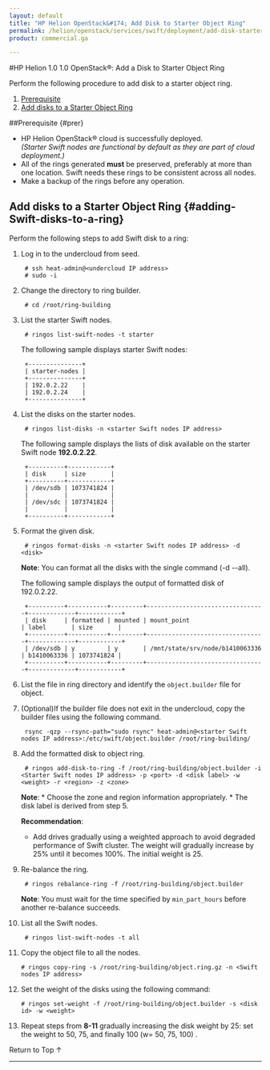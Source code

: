 ```yaml
---
layout: default
title: "HP Helion OpenStack&#174; Add Disk to Starter Object Ring"
permalink: /helion/openstack/services/swift/deployment/add-disk-starter/
product: commercial.ga

---
```

<!--PUBLISHED-->

<script>

function PageRefresh {
onLoad="window.refresh"
}

PageRefresh();

</script>

<!--
<p style="font-size: small;"> <a href=" /helion/openstack/services/object/swift/expand-cluster/">&#9664; PREV</a> | <a href="/helion/openstack/services/object/swift/expand-cluster/">&#9650; UP</a> | <a href="/helion/openstack/services/swift/deployment/add-proxy-node/"> NEXT &#9654</a> </p>-->


#HP Helion 1.0 1.0 OpenStack&#174;: Add a Disk to Starter Object Ring

Perform the following procedure to add disk to a starter object ring. 

1. [Prerequisite](#prer)
2. [Add disks to a Starter Object Ring](#adding-Swift-disks-to-a-ring)

##Prerequisite {#prer}

* HP Helion OpenStack&#174; cloud is successfully deployed.<br>*(Starter Swift nodes are functional by default as they are part of cloud deployment.)*
*  All of the rings generated **must** be preserved, preferably at more than one location. Swift needs these rings to be consistent across all nodes.
* Make a backup of the rings before any operation.

## Add disks to a Starter Object Ring {#adding-Swift-disks-to-a-ring}

Perform the following steps to add Swift disk to a ring:

1. Log in to the undercloud from seed. 

		# ssh heat-admin@<undercloud IP address> 
		# sudo -i

2. Change the directory to ring builder.

		# cd /root/ring-building

3. List the starter Swift nodes.

		# ringos list-swift-nodes -t starter
		
	The following sample displays starter Swift nodes:

		+---------------+
		| starter-nodes |
		+---------------+
		| 192.0.2.22    |
		| 192.0.2.24    |
		+---------------+

4. List the disks on the starter nodes.

		# ringos list-disks -n <starter Swift nodes IP address> 

	The following sample displays the lists of disk available on the starter Swift node **192.0.2.22**.

		+----------+------------+
		| disk     | size       |
		+----------+------------+
		| /dev/sdb | 1073741824 |
		|          |            |
		| /dev/sdc | 1073741824 |
		|          |            |
		+----------+------------+

5. Format the given disk.

		# ringos format-disks -n <starter Swift nodes IP address> -d <disk>

	**Note**: You can format all the disks with the single command (-d --all).

	The following sample displays the output of formatted disk of 192.0.2.22.

		+----------+-----------+---------+---------------------------------+-------------+------------+
		| disk     | formatted | mounted | mount_point                     | label       | size       |
		+----------+-----------+---------+---------------------------------+-------------+------------+
		| /dev/sdb | y         | y       | /mnt/state/srv/node/b1410063336 | b1410063336 | 1073741824 |
		+----------+-----------+---------+---------------------------------+-------------+------------+

6. List the file in ring directory and identify the `object.builder` file for object.

7. (Optional)If the builder file does not exit in the undercloud, copy the builder files using the following command.
 
		rsync -qzp --rsync-path="sudo rsync" heat-admin@<starter Swift nodes IP address>:/etc/swift/object.builder /root/ring-building/
		

7. Add the formatted disk to object ring.

		# ringos add-disk-to-ring -f /root/ring-building/object.builder -i <Starter Swift nodes IP address> -p <port> -d <disk label> -w <weight> -r <region> -z <zone>

	**Note**: 
       * Choose the zone and region information appropriately.
       * The disk label is derived from step 5.
      
	**Recommendation**: 
              
	* Add drives gradually using a weighted approach to avoid degraded performance of Swift cluster. The weight will gradually increase by 25% until it becomes 100%. The initial weight is 25.

8. Re-balance the ring.

		# ringos rebalance-ring -f /root/ring-building/object.builder
	
	**Note**: You must wait for the time specified by `min_part_hours` before another re-balance succeeds.	
	
9. List all the Swift nodes. 

		# ringos list-swift-nodes -t all
		
10. Copy the object file to all the nodes.
    
    	# ringos copy-ring -s /root/ring-building/object.ring.gz -n <Swift nodes IP address>


11. Set the weight of the disks using the following command:


    	# ringos set-weight -f /root/ring-building/object.builder -s <disk id> -w <weight>

 
12. Repeat steps from **8-11** gradually increasing the disk weight by 25: set the weight to 50, 75, and finally 100 (w= 50, 75, 100) .

<a href="#top" style="padding:14px 0px 14px 0px; text-decoration: none;"> Return to Top &#8593; </a>

----
